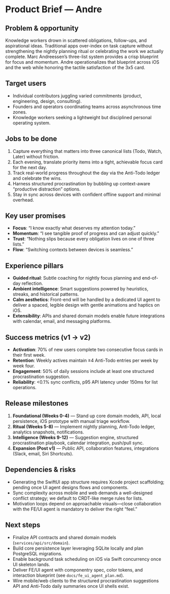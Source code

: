 # Product Brief — Andre

## Problem & opportunity
Knowledge workers drown in scattered obligations, follow-ups, and aspirational ideas. Traditional apps over-index on task capture without strengthening the nightly planning ritual or celebrating the work we actually complete. Marc Andreessen’s three-list system provides a crisp blueprint for focus and momentum. Andre operationalizes that blueprint across iOS and the web while honoring the tactile satisfaction of the 3x5 card.

## Target users
- Individual contributors juggling varied commitments (product, engineering, design, consulting).
- Founders and operators coordinating teams across asynchronous time zones.
- Knowledge workers seeking a lightweight but disciplined personal operating system.

## Jobs to be done
1. Capture everything that matters into three canonical lists (Todo, Watch, Later) without friction.
2. Each evening, translate priority items into a tight, achievable focus card for the next day.
3. Track real-world progress throughout the day via the Anti-Todo ledger and celebrate the wins.
4. Harness structured procrastination by bubbling up context-aware “productive distraction” options.
5. Stay in sync across devices with confident offline support and minimal overhead.

## Key user promises
- **Focus**: “I know exactly what deserves my attention today.”
- **Momentum**: “I see tangible proof of progress and can adjust quickly.”
- **Trust**: “Nothing slips because every obligation lives on one of three lists.”
- **Flow**: “Switching contexts between devices is seamless.”

## Experience pillars
- **Guided ritual**: Subtle coaching for nightly focus planning and end-of-day reflection.
- **Ambient intelligence**: Smart suggestions powered by heuristics, streaks, and historical patterns.
- **Calm aesthetics**: Front-end will be handled by a dedicated UI agent to deliver a spaced, legible design with gentle animations and haptics on iOS.
- **Extensibility**: APIs and shared domain models enable future integrations with calendar, email, and messaging platforms.

## Success metrics (v1 → v2)
- **Activation**: 70% of new users complete two consecutive focus cards in their first week.
- **Retention**: Weekly actives maintain ≥4 Anti-Todo entries per week by week four.
- **Engagement**: 50% of daily sessions include at least one structured procrastination suggestion.
- **Reliability**: <0.1% sync conflicts, p95 API latency under 150ms for list operations.

## Release milestones
1. **Foundational (Weeks 0-4)** — Stand up core domain models, API, local persistence, iOS prototype with manual triage workflow.
2. **Ritual (Weeks 5-8)** — Implement nightly planning, Anti-Todo ledger, analytics snapshots, notifications.
3. **Intelligence (Weeks 9-12)** — Suggestion engine, structured procrastination playbook, calendar integration, push/pull sync.
4. **Expansion (Post v1)** — Public API, collaboration features, integrations (Slack, email, Siri Shortcuts).

## Dependencies & risks
- Generating the SwiftUI app structure requires Xcode project scaffolding; pending once UI agent designs flows and components.
- Sync complexity across mobile and web demands a well-designed conflict strategy; we default to CRDT-like merge rules for lists.
- Motivation loops depend on approachable visuals—close collaboration with the FE/UI agent is mandatory to deliver the right “feel.”

## Next steps
- Finalize API contracts and shared domain models (`services/api/src/domain`).
- Build core persistence layer leveraging SQLite locally and plan PostgreSQL migrations.
- Enable background task scheduling on iOS via Swift concurrency once UI skeleton lands.
- Deliver FE/UI agent with componentry spec, color tokens, and interaction blueprint (see `docs/fe_ui_agent_plan.md`).
- Wire mobile/web clients to the structured procrastination suggestions API and Anti-Todo daily summaries once UI shells exist.
